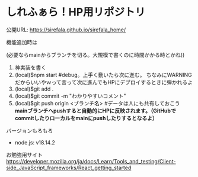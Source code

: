 # しれふぁら！HP用リポジトリ

公開URL: https://sirefala.github.io/sirefala_home/  

機能追加時は 

(必要ならmainからブランチを切る。大規模で書くのに時間かかる時とかね))  
1. 神実装を書く  
2. (local)$npm start #debug。上手く動いたら次に進む。  ちなみにWARNINGだからいいやｗって言って次に進んでもHPにデプロイするときに弾かれるよ
3. (local)$git add .  
4. (local)$git commit -m "わかりやすいコメント"  
5. (local)$git push origin <ブランチ名> #データは人にも共有しておこう  
**mainブランチへpushすると自動的にHPに反映されます。（GitHubでcommitしたりローカルをmainにpushしたりするとなるよ）**

バージョンもろもろ
- node.js: v18.14.2

お勉強用サイト
https://developer.mozilla.org/ja/docs/Learn/Tools_and_testing/Client-side_JavaScript_frameworks/React_getting_started
